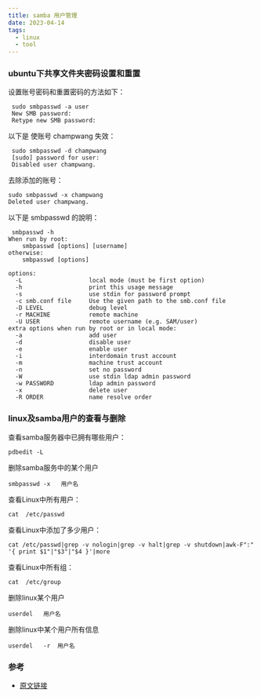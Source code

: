 ```yaml
---
title: samba 用户管理
date: 2023-04-14
tags:
  - linux
  - tool
---
```


### ubuntu下共享文件夹密码设置和重置

设置账号密码和重置密码的方法如下：  

```shell
 sudo smbpasswd -a user  
 New SMB password:  
 Retype new SMB password:
```

以下是 使账号 champwang 失效：
```shell
 sudo smbpasswd -d champwang
 [sudo] password for user:   
 Disabled user champwang.
```

去除添加的账号：
```shell 
sudo smbpasswd -x champwang  
Deleted user champwang.
```

以下是 smbpasswd 的說明：
```shell
 smbpasswd -h
When run by root:
    smbpasswd [options] [username]
otherwise:
    smbpasswd [options]

options:
  -L                   local mode (must be first option)
  -h                   print this usage message
  -s                   use stdin for password prompt
  -c smb.conf file     Use the given path to the smb.conf file
  -D LEVEL             debug level
  -r MACHINE           remote machine
  -U USER              remote username (e.g. SAM/user)
extra options when run by root or in local mode:
  -a                   add user
  -d                   disable user
  -e                   enable user
  -i                   interdomain trust account
  -m                   machine trust account
  -n                   set no password
  -W                   use stdin ldap admin password
  -w PASSWORD          ldap admin password
  -x                   delete user
  -R ORDER             name resolve order
```

### linux及samba用户的查看与删除

查看samba服务器中已拥有哪些用户：

```shell
pdbedit -L
```

删除samba服务中的某个用户

```shell
smbpasswd -x   用户名
```
 
查看Linux中所有用户：

```shell
cat  /etc/passwd
```

查看Linux中添加了多少用户：

```shell
cat /etc/passwd|grep -v nologin|grep -v halt|grep -v shutdown|awk-F":" '{ print $1"|"$3"|"$4 }'|more
```

查看Linux中所有组：

```shell
cat  /etc/group
```

删除linux某个用户

```shell
userdel   用户名
```

删除linux中某个用户所有信息

```shell
userdel   -r  用户名
```

### 参考

- [原文链接](https://blog.csdn.net/qq_32693119/article/details/80016272)
